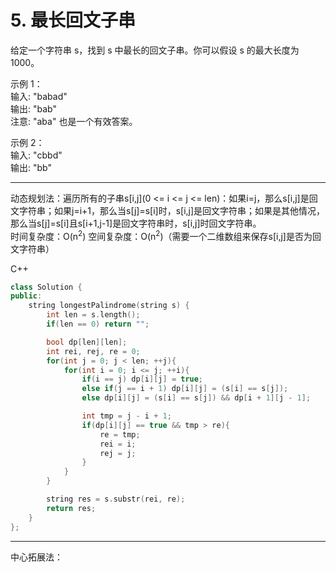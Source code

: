 # 5. 最长回文子串

给定一个字符串 s，找到 s 中最长的回文子串。你可以假设 s 的最大长度为 1000。

示例 1：  
输入: "babad"  
输出: "bab"  
注意: "aba" 也是一个有效答案。  

示例 2：  
输入: "cbbd"  
输出: "bb"  

---

动态规划法：遍历所有的子串s[i,j](0 <= i <= j <= len)：如果i=j，那么s[i,j]是回文字符串；如果j=i+1，那么当s[j]=s[i]时，s[i,j]是回文字符串；如果是其他情况，那么当s[j]=s[i]且s[i+1,j-1]是回文字符串时，s[i,j]时回文字符串。  
时间复杂度：O(n<sup>2</sup>) 空间复杂度：O(n<sup>2</sup>)（需要一个二维数组来保存s[i,j]是否为回文字符串）

C++

```cpp
class Solution {
public:
    string longestPalindrome(string s) {
        int len = s.length();
        if(len == 0) return "";

        bool dp[len][len];
        int rei, rej, re = 0;
        for(int j = 0; j < len; ++j){
            for(int i = 0; i <= j; ++i){
                if(i == j) dp[i][j] = true;
                else if(j == i + 1) dp[i][j] = (s[i] == s[j]);
                else dp[i][j] = (s[i] == s[j]) && dp[i + 1][j - 1];

                int tmp = j - i + 1;
                if(dp[i][j] == true && tmp > re){
                    re = tmp;
                    rei = i;
                    rej = j;
                }
            }
        }

        string res = s.substr(rei, re);
        return res;
    }
};
```

---

中心拓展法：
